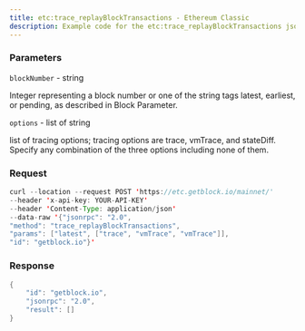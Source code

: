 ```yaml
---
title: etc:trace_replayBlockTransactions - Ethereum Classic
description: Example code for the etc:trace_replayBlockTransactions json-rpc method. Сomplete guide on how to use etc:trace_replayBlockTransactions json-rpc in GetBlock.io Web3 documentation.
---
```


### Parameters


`blockNumber` - string

Integer representing a block number or one of the string tags latest,
earliest, or pending, as described in Block Parameter.

`options` - list of string

list of tracing options; tracing options are trace, vmTrace, and
stateDiff. Specify any combination of the three options including none
of them.

### Request

``` java
curl --location --request POST 'https://etc.getblock.io/mainnet/' 
--header 'x-api-key: YOUR-API-KEY' 
--header 'Content-Type: application/json' 
--data-raw '{"jsonrpc": "2.0",
"method": "trace_replayBlockTransactions",
"params": ["latest", ["trace", "vmTrace", "vmTrace"]],
"id": "getblock.io"}'
```

###  Response

``` java
{
    "id": "getblock.io",
    "jsonrpc": "2.0",
    "result": []
}
```


